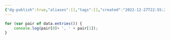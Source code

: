 ```yaml
---
{"dg-publish":true,"aliases":[],"tags":[],"created":"2022-12-27T22:55:23+09:00","updated":"2022-12-27T23:01:11+09:00","permalink":"/4_IT/청킹노트/FromData 보는 방법/","dgPassFrontmatter":true,"noteIcon":""}
---
```



```Javascript
for (var pair of data.entries()) { 
	console.log(pair[0]+ ', ' + pair[1]); 
}
```